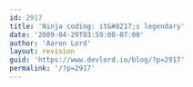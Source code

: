 ```yaml
---
id: 2917
title: 'Ninja coding: it&#8217;s legendary'
date: '2009-04-29T03:59:00-07:00'
author: 'Aaron Lord'
layout: revision
guid: 'https://www.devlord.io/blog/?p=2917'
permalink: '/?p=2917'
---
```


<p class="mobile-photo"><a href="/blog/wp-content/uploads/2011/10/photo-765386.jpg"><img src="/blog/wp-content/uploads/2011/10/photo-765386.jpg?w=200" border="0" alt="" /></a></p><div class="blogger-post-footer"><img width='1' height='1' src="https://www.devlord.io/blog/2009/04/29/ninja-coding-its-legendary/"' /></div>